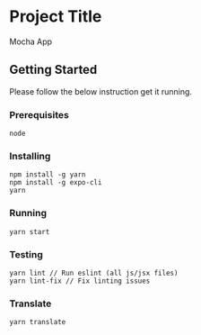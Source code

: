# Project Title

Mocha App

## Getting Started

Please follow the below instruction get it running.

### Prerequisites

```
node
```

### Installing

```
npm install -g yarn
npm install -g expo-cli
yarn
```

### Running

```
yarn start
```

### Testing
```
yarn lint // Run eslint (all js/jsx files)
yarn lint-fix // Fix linting issues
```

### Translate
```
yarn translate
```
